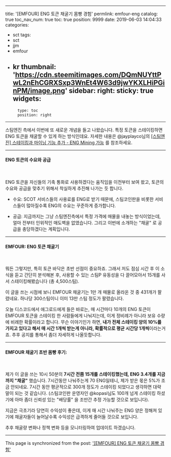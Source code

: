 
---
title: '[EMFOUR] ENG 토큰 채굴기 몸빵 경험'
permlink: emfour-eng
catalog: true
toc_nav_num: true
toc: true
position: 9999
date: 2019-06-03 14:04:33
categories:
- sct
tags:
- sct
- jjm
- emfour
- kr
thumbnail: 'https://cdn.steemitimages.com/DQmNUYttPwL2nEhCGRXSxp3WnEt4W63d9jwYKXLHiPGinPM/image.png'
sidebar:
    right:
        sticky: true
widgets:
    -
        type: toc
        position: right
---


스팀엔진 측에서 이번에 또 새로운 개념을 들고 나왔습니다. 특정 토큰을 스테이킹하면 ENG 토큰을 채굴할 수 있게 하는 방식인데요. 자세한 내용은 @jayplayco님의 [[스팀엔진] 스테이킹과 마이닝 기능 추가 - ENG Mining 가능](https://steemit.com/sct/@jayplayco/eng-mining) 를 참조하세요.

---

#### ENG 토큰의 수요와 공급
<br>

ENG 토큰을 자신들의 기축 통화로 사용하겠다는 움직임을 이전부터 보여 왔고, 토큰의 수요와 공급을 맞추기 위해서 착실하게 추진해 나가는 듯 합니다. 

* 수요: SCOT 서비스들의 사용료를 ENG로 받기 때문에, 스팀코인판을 비롯한 서비스들이 많아질수록 ENG의 수요는 꾸준하게 증가합니다.

* 공급: 지금까지는 그냥 스팀엔진측에서 특정 가격에 매물을 내놓는 방식이었는데, 얼마 전부터 인위적인 매도벽을 없앴습니다. 그리고 이번에 소개하는 "채굴" 로 공급을 충당하겠다는 계획입니다.

---


#### EMFOUR: ENG 토큰 채굴기
<br>

뭐든 그렇지만, 특히 토큰 바닥은 초반 선점이 중요하죠. 그래서 저도 점심 시간 후 이 소식을 듣고 간단히 분석해본 후, 사용할 수 있는 스팀P 유동성을 다 끌어모아서 15개를 사서 스테이킹해봤습니다 (총 4,500스팀).

이 글을 쓰는 시점에 보니 EMFOUR 채굴기는 1만 개 매물로 올라온 것 중 431개가 팔렸네요. 하나당 300스팀이니 이미 13만 스팀 정도가 팔렸습니다.

오늘 디스코드에서 애그로드에게 들은 바로는, 매 시간마다 10개의 ENG 토큰이 EMFOUR 토큰을 스테이킹 한 사람들에게 나눠지는데, 이게 정비례가 아니라 보유 수량에 비례한 확률이라고 합니다.  무슨 이야기인가 하면, **내가 전체 스테이킹 양의 10%를 가지고 있다고 해서 매 시간 1개씩 받는게 아니라, 확률적으로 평균 시간당 1개씩**이라는거죠. 추후 공지를 통해서 좀더 자세하게 나올듯합니다.

---

#### EMFOUR 채굴기 초반 몸빵 후기:
<br>

제가 이 글을 쓰는 10시 50분의 **7시간 전쯤 15개를 스테이킹했는데, ENG 3.4개를 지금까지 "채굴"** 했습니다. 7시간동안 나눠주는게 70 ENG일테니, 제가 받은 몫은 5%가 조금 안되네요. 7시간 동안 평균적으로 300개 정도가 스테이킹 되었다고 생각하면 대략 말이 되는 것 같습니다. (스팀코인판 운영자인 @kopasi님도 100개 넘게 스테이킹 하셨기에 아마 좀더 신뢰성 있는 "배당률" 을 조만간 추정 가능할 것으로 보입니다).

지금은 극초기라 당연히 수익성이 좋은데, 이게 매 시간 나눠주는 ENG 양은 정해져 있기에 채굴자들이 늘어날수록 수익성은 급격하게 줄어들 것으로 보입니다. 

추후 채굴량 변화나 정책 변화 등을 모니터링하여 업데이트 하겠습니다.

- - -

This page is synchronized from the post: ['[EMFOUR] ENG 토큰 채굴기 몸빵 경험'](https://steemit.com/@glory7/emfour-eng)

